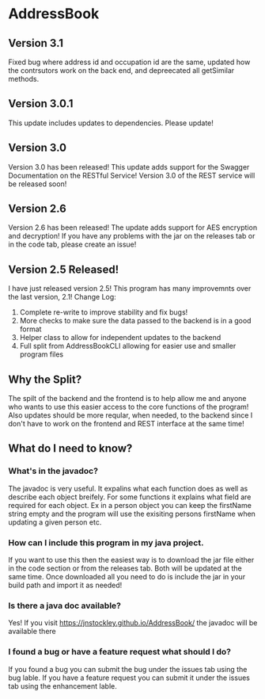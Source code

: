 # AddressBook

## Version 3.1
Fixed bug where address id and occupation id are the same, updated how the contrsutors work on the back end, and depreecated all getSimilar methods.

## Version 3.0.1
This update includes updates to dependencies. Please update!

## Version 3.0
Version 3.0 has been released! This update adds support for the Swagger Documentation on the RESTful Service! Version 3.0 of the REST service will be released soon!

## Version 2.6
Version 2.6 has been released! The update adds support for AES encryption and decryption! If you have any problems with the jar on the releases tab or in the code tab, please create an issue!

## Version 2.5 Released!
I have just released version 2.5! This program has many improvemnts over the last version, 2.1! Change Log:
1. Complete re-write to improve stability and fix bugs!
2. More checks to make sure the data passed to the backend is in a good format
3. Helper class to allow for independent updates to the backend
4. Full split from AddressBookCLI allowing for easier use and smaller program files

## Why the Split?
The spilt of the backend and the frontend is to help allow me and anyone who wants to use this easier access to the core functions of the program! Also updates should be more reqular, when needed, to the backend since I don't have to work on the frontend and REST interface at the same time!

## What do I need to know?
### What's in the javadoc?
The javadoc is very useful. It expalins what each function does as well as describe each object breifely. For some functions it explains what field are required for each object. Ex in a person object you can keep the firstName string empty and the program will use the exisiting persons firstName when updating a given person etc.

### How can I include this program in my java project.
If you want to use this then the easiest way is to download the jar file either in the code section or from the releases tab. Both will be updated at the same time. Once downloaded all you need to do is include the jar in your build path and import it as needed!

### Is there a java doc available?
Yes! If you visit https://jnstockley.github.io/AddressBook/ the javadoc will be available there

### I found a bug or have a feature request what should I do?
If you found a bug you can submit the bug under the issues tab using the bug lable. If you have a feature request you can submit it under the issues tab using the enhancement lable.
